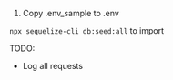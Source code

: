 1) Copy .env_sample to .env



`npx sequelize-cli db:seed:all` to import


TODO:
 - Log all requests
